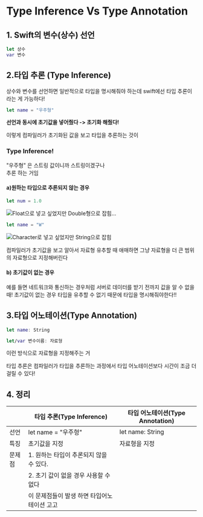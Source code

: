 # Type Inference Vs Type Annotation


## 1. Swift의 변수(상수) 선언

```swift
let 상수
var 변수
```
## 2.타입 추론 (Type Inference)
상수와 변수를 선언하면 일반적으로 타입을 명시해줘야 하는데
swift에선 타입 추론이라는 게 가능하다!
```swift
let name = "우주형"
```
**선언과 동시에 초기값을 넣어줬다 -> 초기화 해줬다!**

이렇게 컴파일러가 초기화된 값을 보고 타입을 추론하는 것이
### Type Inference!
"우주형" 은 스트링 값이니까 스트링이겠구나  
추론 하는 거임

#### a)원하는 타입으로 추론되지 않는 경우
```swift
let num = 1.0
```
![](https://velog.velcdn.com/images/woojusm/post/0de175cd-d3ea-4ff1-8198-6e6a27c56be6/image.png)Float으로 넣고 싶었지만 Double형으로 잡힘...

```swift
let name = "W"
```

![](https://velog.velcdn.com/images/woojusm/post/a41b44d7-4c40-45fd-8e3e-8825b760a5cf/image.png)Character로 넣고 싶었지만 String으로 잡힘

컴파일러가 초기값을 보고 알아서 자료형 유추할 때
애매하면 그냥 자료형을 더 큰 범위의 자료형으로 지정해버린다


#### b) 초기값이 없는 경우

예를 들면 네트워크와 통신하는 경우처럼 서버로 데이터를 받기 전까지 값을 알 수 없을 때!
초기값이 없는 경우 타입을 유추할 수 없기 때문에
타입을 명시해줘야한다!! 

## 3.타입 어노테이션(Type Annotation)

```swift
let name: String

let/var 변수이름: 자료형
```
이런 방식으로 자료형을 지정해주는 거

타입 추론은 컴파일러가 타입을 추론하는 과정에서
타입 어노테이션보다 시간이 조금 더 걸릴 수 있다!


## 4. 정리

||타입 추론(Type Inference)|타입 어노테이션(Type Annotation)|
|------|---|---|
|선언|let name = "우주형"|let name: String|
|특징|초기값을 지정|자료형을 지정|
|문제점|1. 원하는 타입이 추론되지 않을 수 있다.||
|| 2. 초기 값이 없을 경우 사용할 수 없다| |
| |이 문제점들이 발생 하면 타입어노테이션 고고|
